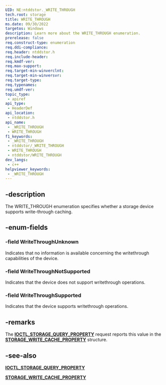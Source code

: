 ```yaml
---
UID: NE:ntddstor._WRITE_THROUGH
tech.root: storage
title: WRITE_THROUGH
ms.date: 09/30/2022
targetos: Windows
description: Learn more about the WRITE_THROUGH enumeration.
prerelease: false
req.construct-type: enumeration
req.ddi-compliance: 
req.header: ntddstor.h
req.include-header: 
req.kmdf-ver: 
req.max-support: 
req.target-min-winverclnt: 
req.target-min-winversvr: 
req.target-type: 
req.typenames: 
req.umdf-ver: 
topic_type:
 - apiref
api_type:
 - HeaderDef
api_location:
 - ntddstor.h
api_name:
 - _WRITE_THROUGH
 - WRITE_THROUGH
f1_keywords:
 - _WRITE_THROUGH
 - ntddstor/_WRITE_THROUGH
 - WRITE_THROUGH
 - ntddstor/WRITE_THROUGH
dev_langs:
 - c++
helpviewer_keywords:
 - _WRITE_THROUGH
---
```


## -description

The WRITE\_THROUGH enumeration specifies whether a storage device supports write-through caching.

## -enum-fields

### -field WriteThroughUnknown

Indicates that no information is available concerning the writethrough capabilities of the device.

### -field WriteThroughNotSupported

Indicates that the device does not support writethrough operations.

### -field WriteThroughSupported

Indicates that the device supports writethrough operations.

## -remarks

The [**IOCTL\_STORAGE\_QUERY\_PROPERTY**](ni-ntddstor-ioctl_storage_query_property.md) request reports this value in the [**STORAGE\_WRITE\_CACHE\_PROPERTY**](ns-ntddstor-_storage_write_cache_property.md) structure.

## -see-also

[**IOCTL\_STORAGE\_QUERY\_PROPERTY**](ni-ntddstor-ioctl_storage_query_property.md)

[**STORAGE\_WRITE\_CACHE\_PROPERTY**](ns-ntddstor-_storage_write_cache_property.md)
